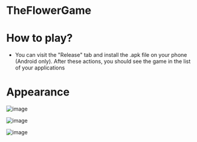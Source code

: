 # TheFlowerGame

# How to play?
  - You can visit the "Release" tab and install the .apk file on your phone (Android only). After these actions, you should see the game in the list of your applications



# Appearance
![image](https://github.com/0leksandrBondar/TheFlowerGame/assets/104301715/be975547-8863-4fcd-82b3-bccabb623ad7)

![image](https://github.com/0leksandrBondar/TheFlowerGame/assets/104301715/3ba296f2-06e6-4191-91d2-199596e9364a)

![image](https://github.com/0leksandrBondar/TheFlowerGame/assets/104301715/3d467513-74b0-46b5-800c-56b759493c47)


